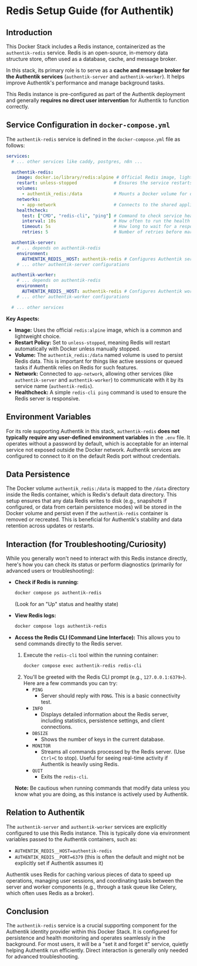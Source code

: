 # Redis Setup Guide (for Authentik)

## Introduction

This Docker Stack includes a Redis instance, containerized as the `authentik-redis` service. Redis is an open-source, in-memory data structure store, often used as a database, cache, and message broker.

In this stack, its primary role is to serve as a **cache and message broker for the Authentik services** (`authentik-server` and `authentik-worker`). It helps improve Authentik's performance and manage background tasks.

This Redis instance is pre-configured as part of the Authentik deployment and generally **requires no direct user intervention** for Authentik to function correctly.

## Service Configuration in `docker-compose.yml`

The `authentik-redis` service is defined in the `docker-compose.yml` file as follows:

```yaml
services:
  # ... other services like caddy, postgres, n8n ...

  authentik-redis:
    image: docker.io/library/redis:alpine # Official Redis image, lightweight Alpine version
    restart: unless-stopped              # Ensures the service restarts automatically
    volumes:
      - authentik_redis:/data            # Mounts a Docker volume for data persistence
    networks:
      - app-network                      # Connects to the shared application network
    healthcheck:
      test: ["CMD", "redis-cli", "ping"] # Command to check service health
      interval: 10s                      # How often to run the health check
      timeout: 5s                        # How long to wait for a response
      retries: 5                         # Number of retries before marking as unhealthy

  authentik-server:
    # ... depends on authentik-redis
    environment:
      AUTHENTIK_REDIS__HOST: authentik-redis # Configures Authentik server to use this Redis
    # ... other authentik-server configurations

  authentik-worker:
    # ... depends on authentik-redis
    environment:
      AUTHENTIK_REDIS__HOST: authentik-redis # Configures Authentik worker to use this Redis
    # ... other authentik-worker configurations

  # ... other services
```

**Key Aspects:**
*   **Image:** Uses the official `redis:alpine` image, which is a common and lightweight choice.
*   **Restart Policy:** Set to `unless-stopped`, meaning Redis will restart automatically with Docker unless manually stopped.
*   **Volume:** The `authentik_redis:/data` named volume is used to persist Redis data. This is important for things like active sessions or queued tasks if Authentik relies on Redis for such features.
*   **Network:** Connected to `app-network`, allowing other services (like `authentik-server` and `authentik-worker`) to communicate with it by its service name (`authentik-redis`).
*   **Healthcheck:** A simple `redis-cli ping` command is used to ensure the Redis server is responsive.

## Environment Variables

For its role supporting Authentik in this stack, `authentik-redis` **does not typically require any user-defined environment variables** in the `.env` file. It operates without a password by default, which is acceptable for an internal service not exposed outside the Docker network. Authentik services are configured to connect to it on the default Redis port without credentials.

## Data Persistence

The Docker volume `authentik_redis:/data` is mapped to the `/data` directory inside the Redis container, which is Redis's default data directory. This setup ensures that any data Redis writes to disk (e.g., snapshots if configured, or data from certain persistence modes) will be stored in the Docker volume and persist even if the `authentik-redis` container is removed or recreated. This is beneficial for Authentik's stability and data retention across updates or restarts.

## Interaction (for Troubleshooting/Curiosity)

While you generally won't need to interact with this Redis instance directly, here's how you can check its status or perform diagnostics (primarily for advanced users or troubleshooting):

*   **Check if Redis is running:**
    ```bash
    docker compose ps authentik-redis
    ```
    (Look for an "Up" status and healthy state)

*   **View Redis logs:**
    ```bash
    docker compose logs authentik-redis
    ```

*   **Access the Redis CLI (Command Line Interface):**
    This allows you to send commands directly to the Redis server.
    1.  Execute the `redis-cli` tool within the running container:
        ```bash
        docker compose exec authentik-redis redis-cli
        ```
    2.  You'll be greeted with the Redis CLI prompt (e.g., `127.0.0.1:6379>`). Here are a few commands you can try:
        *   `PING`
            *   Server should reply with `PONG`. This is a basic connectivity test.
        *   `INFO`
            *   Displays detailed information about the Redis server, including statistics, persistence settings, and client connections.
        *   `DBSIZE`
            *   Shows the number of keys in the current database.
        *   `MONITOR`
            *   Streams all commands processed by the Redis server. (Use `Ctrl+C` to stop). Useful for seeing real-time activity if Authentik is heavily using Redis.
        *   `QUIT`
            *   Exits the `redis-cli`.

    **Note:** Be cautious when running commands that modify data unless you know what you are doing, as this instance is actively used by Authentik.

## Relation to Authentik

The `authentik-server` and `authentik-worker` services are explicitly configured to use this Redis instance. This is typically done via environment variables passed to the Authentik containers, such as:
*   `AUTHENTIK_REDIS__HOST=authentik-redis`
*   `AUTHENTIK_REDIS__PORT=6379` (this is often the default and might not be explicitly set if Authentik assumes it)

Authentik uses Redis for caching various pieces of data to speed up operations, managing user sessions, and coordinating tasks between the server and worker components (e.g., through a task queue like Celery, which often uses Redis as a broker).

## Conclusion

The `authentik-redis` service is a crucial supporting component for the Authentik identity provider within this Docker Stack. It is configured for persistence and health monitoring and operates seamlessly in the background. For most users, it will be a "set it and forget it" service, quietly helping Authentik run efficiently. Direct interaction is generally only needed for advanced troubleshooting.
